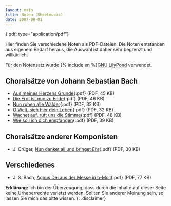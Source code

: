 ```yaml
---
layout: main
title: Noten (Sheetmusic)
date: 2007-08-01
---
```


{:pdf: type="application/pdf"}

Hier finden Sie verschiedene Noten als PDF-Dateien. Die Noten
entstanden aus eigenem Bedarf heraus, die Auswahl ist daher sehr
begrenzt und willkürlich.

Für den Notensatz wurde {% include en %}[GNU LilyPond](http://lilypond.org/) verwendet.

## Choralsätze von Johann Sebastian Bach ##

- [Aus meines Herzens Grunde](noten/aus_meines.pdf){:pdf} (PDF, 45 KB)
- [Die Ernt ist nun zu Ende](noten/die_ernt.pdf){:pdf} (PDF, 46 KB)
- [Nun ruhen alle Wälder](noten/nun_ruhen.pdf){:pdf} (PDF, 32 KB)
- [O Welt, sieh hier dein Leben](noten/o_welt.pdf){:pdf} (PDF, 32 KB)
- [Wachet auf, ruft uns die Stimme](noten/wachet.pdf){:pdf} (PDF, 48 KB)
- [Wie soll ich dich empfangen](noten/wiesollich.pdf){:pdf} (PDF, 39 KB)


## Choralsätze anderer Komponisten ##

- J. Crüger, [Nun danket all und bringet Ehr](noten/nun_danket.pdf){:pdf} (PDF, 30 KB)


## Verschiedenes ##

- J. S. Bach, [Agnus Dei aus der Messe in h-Moll](noten/agnusdei.pdf){:pdf} (PDF, 77 KB)


**Erklärung:**
Ich bin der Überzeugung, dass durch die
Inhalte auf dieser Seite keine Urheberrechte verletzt werden. Sollten
Sie anderer Meinung sein, so lassen Sie mich das bitte wissen.
{: .disclaimer}
